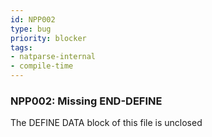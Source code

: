 ```yaml
---
id: NPP002
type: bug
priority: blocker
tags:
- natparse-internal 
- compile-time 
---
```


### NPP002: Missing END-DEFINE
The DEFINE DATA block of this file is unclosed
